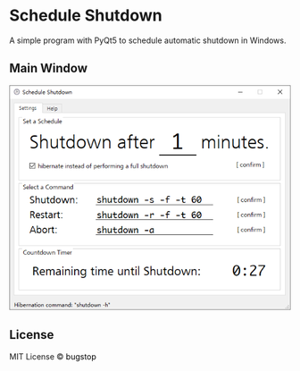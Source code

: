 # Schedule Shutdown
A simple program with PyQt5 to schedule automatic shutdown in Windows.

## Main Window

![main window](https://github.com/bugstop/schedule-shutdown-gui/blob/master/screenshots/v_0_0_1.png)

## License

MIT License &copy; <a href="https://github.com/bugstop" style="color: black !important; text-decoration: none !important;">bugstop</a>
